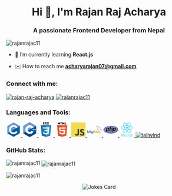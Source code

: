 <h1 align="center">Hi 👋, I'm Rajan Raj Acharya</h1>
<h3 align="center">A passionate Frontend Developer from Nepal</h3>

<p align="left"> <img src="https://komarev.com/ghpvc/?username=rajanrajac11&label=Profile%20views&color=0e75b6&style=flat" alt="rajanrajac11" /> </p>

- 🌱 I’m currently learning **React.js**

- ✉️ How to reach me **acharyarajan07@gmail.com**

<h3 align="left">Connect with me:</h3>
<p align="left">
<a href="https://linkedin.com/in/rajan-raj-acharya-29283a2a4" target="blank"><img align="center" src="https://raw.githubusercontent.com/rahuldkjain/github-profile-readme-generator/master/src/images/icons/Social/linked-in-alt.svg" alt="rajan-raj-acharya" height="30" width="40" /></a>
<a href="https://instagram.com/rajanrajac11" target="blank"><img align="center" src="https://raw.githubusercontent.com/rahuldkjain/github-profile-readme-generator/master/src/images/icons/Social/instagram.svg" alt="rajanrajac11" height="30" width="40" /></a>
</p>

<h3 align="left">Languages and Tools:</h3>
<p align="left"> 
<a href="https://www.cprogramming.com/" target="_blank" rel="noreferrer"> <img src="https://raw.githubusercontent.com/devicons/devicon/master/icons/c/c-original.svg" alt="c" width="40" height="40"/> </a> 
<a href="https://www.w3schools.com/cpp/" target="_blank" rel="noreferrer"> <img src="https://raw.githubusercontent.com/devicons/devicon/master/icons/cplusplus/cplusplus-original.svg" alt="cplusplus" width="40" height="40"/> </a> 
<a href="https://www.w3schools.com/css/" target="_blank" rel="noreferrer"> <img src="https://raw.githubusercontent.com/devicons/devicon/master/icons/css3/css3-original-wordmark.svg" alt="css3" width="40" height="40"/> </a> 
<a href="https://www.w3.org/html/" target="_blank" rel="noreferrer"> <img src="https://raw.githubusercontent.com/devicons/devicon/master/icons/html5/html5-original-wordmark.svg" alt="html5" width="40" height="40"/> </a> 
<a href="https://developer.mozilla.org/en-US/docs/Web/JavaScript" target="_blank" rel="noreferrer"> <img src="https://raw.githubusercontent.com/devicons/devicon/master/icons/javascript/javascript-original.svg" alt="javascript" width="40" height="40"/> </a> 
<a href="https://www.mysql.com/" target="_blank" rel="noreferrer"> <img src="https://raw.githubusercontent.com/devicons/devicon/master/icons/mysql/mysql-original-wordmark.svg" alt="mysql" width="40" height="40"/> </a> 
<a href="https://www.php.net" target="_blank" rel="noreferrer"> <img src="https://raw.githubusercontent.com/devicons/devicon/master/icons/php/php-original.svg" alt="php" width="40" height="40"/> </a> 
<a href="https://reactjs.org/" target="_blank" rel="noreferrer"> <img src="https://raw.githubusercontent.com/devicons/devicon/master/icons/react/react-original-wordmark.svg" alt="react" width="40" height="40"/> </a> 
<a href="https://tailwindcss.com/" target="_blank" rel="noreferrer"> <img src="https://www.vectorlogo.zone/logos/tailwindcss/tailwindcss-icon.svg" alt="tailwind" width="40" height="40"/> </a> 
</p>

<h3 align="left">GitHub Stats:</h3>
<p><img align="left" src="https://github-readme-stats.vercel.app/api/top-langs?username=rajanrajac11&show_icons=true&locale=en&layout=compact" alt="rajanrajac11" /></p>

<p>&nbsp;<img align="center" src="https://github-readme-stats.vercel.app/api?username=rajanrajac11&show_icons=true&locale=en" alt="rajanrajac11" /></p>

<p><img align="center" src="https://github-readme-streak-stats.herokuapp.com/?user=rajanrajac11&" alt="rajanrajac11" /></p>

<p align="center">
  <img src="https://readme-jokes.vercel.app/api" alt="Jokes Card" />
</p>
